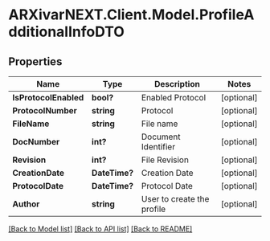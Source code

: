 # ARXivarNEXT.Client.Model.ProfileAdditionalInfoDTO
## Properties

Name | Type | Description | Notes
------------ | ------------- | ------------- | -------------
**IsProtocolEnabled** | **bool?** | Enabled Protocol | [optional] 
**ProtocolNumber** | **string** | Protocol | [optional] 
**FileName** | **string** | File name | [optional] 
**DocNumber** | **int?** | Document Identifier | [optional] 
**Revision** | **int?** | File Revision | [optional] 
**CreationDate** | **DateTime?** | Creation Date | [optional] 
**ProtocolDate** | **DateTime?** | Protocol Date | [optional] 
**Author** | **string** | User to create the profile | [optional] 

[[Back to Model list]](../README.md#documentation-for-models) [[Back to API list]](../README.md#documentation-for-api-endpoints) [[Back to README]](../README.md)

